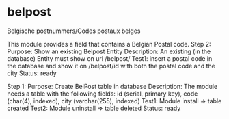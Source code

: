 belpost
=======

Belgische postnummers/Codes postaux belges



This module provides a field that contains a Belgian Postal
code. 
Step 2:
Purpose: Show an existing Belpost Entity
Description: An existing (in the database) Entity must
show on url /belpost/<id>
Test1: insert a postal code in the database and show it on
/belpost/id with both the postal code and the city
Status: ready 

Step 1: 
Purpose: Create BelPost table in database
Description: The module needs a table with the following fields:
id (serial, primary key), code (char(4), indexed), 
city (varchar(255), indexed) 
Test1: Module install => table created
Test2: Module uninstall => table deleted
Status: ready
